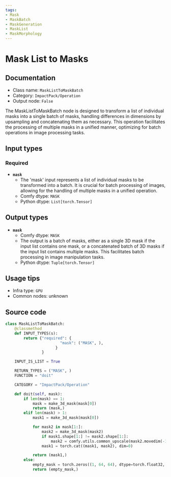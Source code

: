 ```yaml
---
tags:
- Mask
- MaskBatch
- MaskGeneration
- MaskList
- MaskMorphology
---
```


# Mask List to Masks
## Documentation
- Class name: `MaskListToMaskBatch`
- Category: `ImpactPack/Operation`
- Output node: `False`

The MaskListToMaskBatch node is designed to transform a list of individual masks into a single batch of masks, handling differences in dimensions by upsampling and concatenating them as necessary. This operation facilitates the processing of multiple masks in a unified manner, optimizing for batch operations in image processing tasks.
## Input types
### Required
- **`mask`**
    - The 'mask' input represents a list of individual masks to be transformed into a batch. It is crucial for batch processing of images, allowing for the handling of multiple masks in a unified operation.
    - Comfy dtype: `MASK`
    - Python dtype: `List[torch.Tensor]`
## Output types
- **`mask`**
    - Comfy dtype: `MASK`
    - The output is a batch of masks, either as a single 3D mask if the input list contains one mask, or a concatenated batch of 3D masks if the input list contains multiple masks. This facilitates batch processing in image manipulation tasks.
    - Python dtype: `Tuple[torch.Tensor]`
## Usage tips
- Infra type: `GPU`
- Common nodes: unknown


## Source code
```python
class MaskListToMaskBatch:
    @classmethod
    def INPUT_TYPES(s):
        return {"required": {
                        "mask": ("MASK", ),
                      }
                }

    INPUT_IS_LIST = True

    RETURN_TYPES = ("MASK", )
    FUNCTION = "doit"

    CATEGORY = "ImpactPack/Operation"

    def doit(self, mask):
        if len(mask) == 1:
            mask = make_3d_mask(mask[0])
            return (mask,)
        elif len(mask) > 1:
            mask1 = make_3d_mask(mask[0])

            for mask2 in mask[1:]:
                mask2 = make_3d_mask(mask2)
                if mask1.shape[1:] != mask2.shape[1:]:
                    mask2 = comfy.utils.common_upscale(mask2.movedim(-1, 1), mask1.shape[2], mask1.shape[1], "lanczos", "center").movedim(1, -1)
                mask1 = torch.cat((mask1, mask2), dim=0)

            return (mask1,)
        else:
            empty_mask = torch.zeros((1, 64, 64), dtype=torch.float32, device="cpu").unsqueeze(0)
            return (empty_mask,)

```
